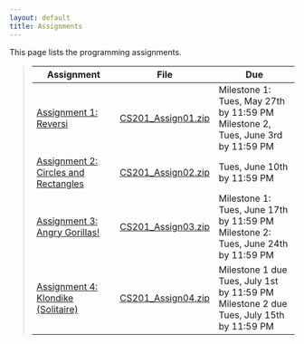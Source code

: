 ```yaml
---
layout: default
title: Assignments
---
```


This page lists the programming assignments.

> Assignment | File | Due
> ---------- | ---- | ---
> [Assignment 1: Reversi](assign01.html) | [CS201\_Assign01.zip](CS201_Assign01.zip) | Milestone 1: Tues, May 27th by 11:59 PM <br> Milestone 2, Tues, June 3rd by 11:59 PM
> [Assignment 2: Circles and Rectangles](assign02.html) | [CS201\_Assign02.zip](CS201_Assign02.zip) | Tues, June 10th by 11:59 PM
> [Assignment 3: Angry Gorillas!](assign03.html) | [CS201\_Assign03.zip](CS201_Assign03.zip) | Milestone 1: Tues, June 17th by 11:59 PM <br> Milestone 2: Tues, June 24th by 11:59 PM
> [Assignment 4: Klondike (Solitaire)](assign04.html) | [CS201\_Assign04.zip](CS201_Assign04.zip) | Milestone 1 due Tues, July 1st by 11:59 PM <br> Milestone 2 due Tues, July 15th by 11:59 PM
